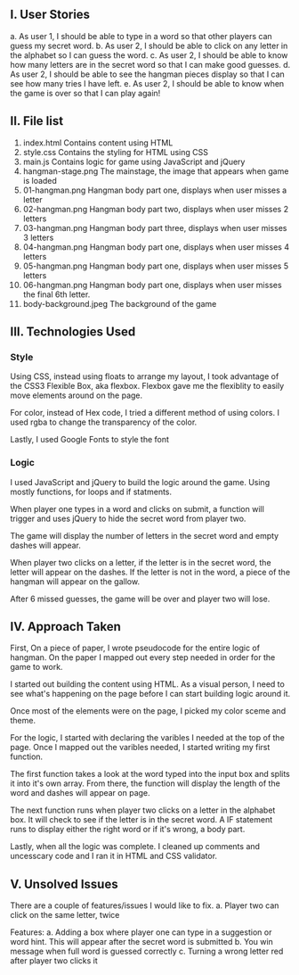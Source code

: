 I. User Stories
------------

a. As user 1, I should be able to type in a word so that other players can guess my secret word.
b. As user 2, I should be able to click on any letter in the alphabet so I can guess the word.
c. As user 2, I should be able to know how many letters are in the secret word so that I can make good guesses.
d. As user 2, I should be able to see the hangman pieces display so that I can see how many tries I have left.
e. As user 2, I should be able to know when the game is over so that I can play again!

II. File list
------------
1. index.html		      Contains content using HTML
2. style.css           Contains the styling for HTML using CSS
3. main.js		          Contains logic for game using JavaScript and jQuery
4. hangman-stage.png   The mainstage, the image that appears when game is loaded
5. 01-hangman.png      Hangman body part one, displays when user misses a letter
6. 02-hangman.png      Hangman body part two, displays when user misses 2 letters
7. 03-hangman.png      Hangman body part three, displays when user misses 3 letters
8. 04-hangman.png      Hangman body part one, displays when user misses 4 letters
9. 05-hangman.png      Hangman body part one, displays when user misses 5 letters
10. 06-hangman.png      Hangman body part one, displays when user misses the final 6th letter.
11. body-background.jpeg      The background of the game


III. Technologies Used
----------

### Style
Using CSS, instead using floats to arrange my layout, I took advantage of the CSS3 Flexible Box, aka flexbox. Flexbox gave me the flexiblity to easily move elements around on the page.

For color, instead of Hex code, I tried a different method of using colors. I used rgba to change the transparency of the color.

Lastly, I used Google Fonts to style the font

### Logic
I used JavaScript and jQuery to build the logic around the game. Using mostly functions, for loops and if statments.

When player one types in a word and clicks on submit, a function will trigger and uses jQuery to hide the secret word from player two.

The game will display the number of letters in the secret word and empty dashes will appear.

When player two clicks on a letter, if the letter is in the secret word, the letter will appear on the dashes. If the letter is not in the word, a piece of the hangman will appear on the gallow.

After 6 missed guesses, the game will be over and player two will lose.

IV. Approach Taken
----------
First, On a piece of paper, I wrote pseudocode for the entire logic of hangman. On the paper I mapped out every step needed in order for the game to work.

I started out building the content using HTML. As a visual person, I need to see what's happening on the page before I can start building logic around it.

Once most of the elements were on the page, I picked my color sceme and theme.

For the logic, I started with declaring the varibles I needed at the top of the page. Once I mapped out the varibles needed, I started writing my first function.

The first function takes a look at the word typed into the input box and splits it into it's own array. From there, the function will display the length of the word and dashes will appear on page.

The next function runs when player two clicks on a letter in the alphabet box. It will check to see if the letter is in the secret word. A IF statement runs to display either the right word or if it's wrong, a body part.

Lastly, when all the logic was complete. I cleaned up comments and uncesscary code and I ran it in HTML and CSS validator.

V. Unsolved Issues
----------
There are a couple of features/issues I would like to fix.
a. Player two can click on the same letter, twice

Features:
a. Adding a box where player one can type in a suggestion or word hint. This will appear after the secret word is submitted
b. You win message when full word is guessed correctly
c. Turning a wrong letter red after player two clicks it
